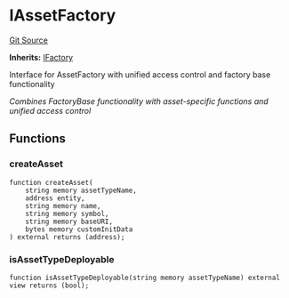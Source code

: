 # IAssetFactory
[Git Source](https://github.com/capsign/protocol/blob/dfa6820124c5610a6bfa06329447dbae7c24bc0a/src/Tokenization/factory/interfaces/IAssetFactory.sol)

**Inherits:**
[IFactory](/src/Diamonds/factory/IFactory.sol/interface.IFactory.md)

Interface for AssetFactory with unified access control and factory base functionality

*Combines FactoryBase functionality with asset-specific functions and unified access control*


## Functions
### createAsset


```solidity
function createAsset(
    string memory assetTypeName,
    address entity,
    string memory name,
    string memory symbol,
    string memory baseURI,
    bytes memory customInitData
) external returns (address);
```

### isAssetTypeDeployable


```solidity
function isAssetTypeDeployable(string memory assetTypeName) external view returns (bool);
```

